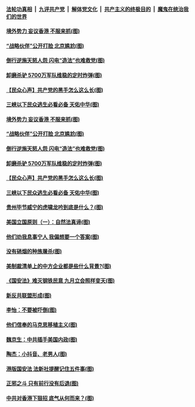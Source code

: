 

####  [法轮功真相](../../../../basic/blob/master/README.md?t=07041531) &nbsp;|&nbsp; [九评共产党](../../../../9ping.md/blob/master/README.md?t=07041531) &nbsp;|&nbsp; [解体党文化](../../../../jtdwh.md/blob/master/README.md?t=07041531)  &nbsp;|&nbsp; [共产主义的终极目的](../../../../gczydzjmd.md/blob/master/README.md?t=07041531) &nbsp;|&nbsp; [魔鬼在统治我们的世界](../../../../mgztzwmdsj.md/blob/master/README.md?t=07041531) 

#### [境外势力 妄议香港 不服来抓(图)](../pages/p4/938616.md?t=07041531) 

#### [“战略伙伴”公开打脸 北京尴尬(图)](../pages/p4/938610.md?t=07041531) 

#### [倒行逆施天怒人怨 闪电“造法”也难救党(图)](../pages/p4/938609.md?t=07041531) 

#### [卸磨杀驴 5700万军队维稳的定时炸弹(图)](../pages/p4/938607.md?t=07041531) 

#### [【民众心声】共产党的黑手怎么这么长(图)](../pages/p4/938456.md?t=07041531) 

#### [三峡以下民众逃生必看必备 天佑中华(图)](../pages/p4/938593.md?t=07041531) 

#### [境外势力 妄议香港 不服来抓(图)](../pages/p4/938616.md?t=07041531) 

#### [“战略伙伴”公开打脸 北京尴尬(图)](../pages/p4/938610.md?t=07041531) 

#### [倒行逆施天怒人怨 闪电“造法”也难救党(图)](../pages/p4/938609.md?t=07041531) 

#### [卸磨杀驴 5700万军队维稳的定时炸弹(图)](../pages/p4/938607.md?t=07041531) 

#### [【民众心声】共产党的黑手怎么这么长(图)](../pages/p4/938456.md?t=07041531) 

#### [三峡以下民众逃生必看必备 天佑中华(图)](../pages/p4/938593.md?t=07041531) 

#### [贵州毕节威宁的虎啸龙吟到底是什么？(图)](../pages/p4/938596.md?t=07041531) 

#### [美国立国原则（一）：自然法真谛(图)](../pages/p4/938484.md?t=07041531) 

#### [他们劝我息事宁人 我偏想要一个答案(图)](../pages/p4/938491.md?t=07041531) 

#### [没有硝烟的种族屠杀(图)](../pages/p4/938489.md?t=07041531) 

#### [美制裁清单上的中方企业都是些什么背景?(图)](../pages/p4/938486.md?t=07041531) 

#### [《国安法》难灭钢铁民意 九月立会照样变天(图)](../pages/p4/938485.md?t=07041531) 

#### [新反共联盟形成(图)](../pages/p4/938480.md?t=07041531) 

#### [李怡：不要被吓倒(图)](../pages/p4/938488.md?t=07041531) 

#### [他们信奉的马克思移植主义(图)](../pages/p4/938413.md?t=07041531) 

#### [魏京生：中共插手美国内政(图)](../pages/p4/938409.md?t=07041531) 

#### [陶杰：小抖音、老男人(图)](../pages/p4/938404.md?t=07041531) 

#### [港版国安法 法新社提醒记住五件事(图)](../pages/p4/938401.md?t=07041531) 

#### [正邪之斗 只有前行没有后退(图)](../pages/p4/938399.md?t=07041531) 

#### [中共对香港下狠招 底气从何而来？(图)](../pages/p4/938397.md?t=07041531) 

